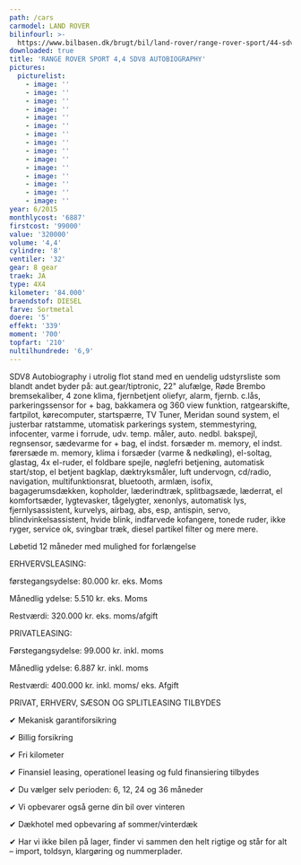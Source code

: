 ```yaml
---
path: /cars
carmodel: LAND ROVER
bilinfourl: >-
  https://www.bilbasen.dk/brugt/bil/land-rover/range-rover-sport/44-sdv8-autobiography-aut-5d/4220710
downloaded: true
title: 'RANGE ROVER SPORT 4,4 SDV8 AUTOBIOGRAPHY'
pictures:
  picturelist:
    - image: ''
    - image: ''
    - image: ''
    - image: ''
    - image: ''
    - image: ''
    - image: ''
    - image: ''
    - image: ''
    - image: ''
    - image: ''
    - image: ''
    - image: ''
    - image: ''
    - image: ''
year: 6/2015
monthlycost: '6887'
firstcost: '99000'
value: '320000'
volume: '4,4'
cylindre: '8'
ventiler: '32'
gear: 8 gear
traek: JA
type: 4X4
kilometer: '84.000'
braendstof: DIESEL
farve: Sortmetal
doere: '5'
effekt: '339'
moment: '700'
topfart: '210'
nultilhundrede: '6,9'
---
```

SDV8 Autobiography i utrolig flot stand med en uendelig udstyrsliste som blandt andet byder på: aut.gear/tiptronic, 22" alufælge, Røde Brembo bremsekaliber, 4 zone klima, fjernbetjent oliefyr, alarm, fjernb. c.lås, parkeringssensor for + bag, bakkamera og 360 view funktion, ratgearskifte, fartpilot, kørecomputer, startspærre, TV Tuner, Meridan sound system, el justerbar ratstamme, utomatisk parkerings system, stemmestyring, infocenter, varme i forrude, udv. temp. måler, auto. nedbl. bakspejl, regnsensor, sædevarme for + bag, el indst. forsæder m. memory, el indst. førersæde m. memory, klima i forsæder (varme & nedkøling), el-soltag, glastag, 4x el-ruder, el foldbare spejle, nøglefri betjening, automatisk start/stop, el betjent bagklap, dæktryksmåler, luft undervogn, cd/radio, navigation, multifunktionsrat, bluetooth, armlæn, isofix, bagagerumsdækken, kopholder, læderindtræk, splitbagsæde, læderrat, el komfortsæder, lygtevasker, tågelygter, xenonlys, automatisk lys, fjernlysassistent, kurvelys, airbag, abs, esp, antispin, servo, blindvinkelsassistent, hvide blink, indfarvede kofangere, tonede ruder, ikke ryger, service ok, svingbar træk, diesel partikel filter og mere mere. 



Løbetid 12 måneder med mulighed for forlængelse 



ERHVERVSLEASING:

førstegangsydelse: 80.000 kr. eks. Moms 

Månedlig ydelse: 5.510 kr. eks. Moms

Restværdi: 320.000 kr. eks. moms/afgift



PRIVATLEASING:

Førstegangsydelse: 99.000 kr. inkl. moms

Månedlig ydelse: 6.887 kr. inkl. moms

Restværdi: 400.000 kr. inkl. moms/ eks. Afgift



PRIVAT, ERHVERV, SÆSON OG SPLITLEASING TILBYDES 



✔ Mekanisk garantiforsikring 

✔ Billig forsikring 

✔ Fri kilometer

✔ Finansiel leasing, operationel leasing og fuld finansiering tilbydes

✔ Du vælger selv perioden: 6, 12, 24 og 36 måneder

✔ Vi opbevarer også gerne din bil over vinteren 

✔ Dækhotel med opbevaring af sommer/vinterdæk

✔ Har vi ikke bilen på lager, finder vi sammen den helt rigtige og står for alt – import, toldsyn, klargøring og nummerplader.
